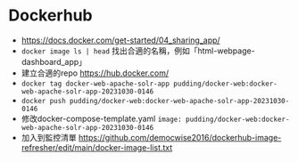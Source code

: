 # Dockerhub

- https://docs.docker.com/get-started/04_sharing_app/
- `docker image ls | head` 找出合適的名稱，例如「html-webpage-dashboard_app」
- 建立合適的repo https://hub.docker.com/
- `docker tag docker-web-apache-solr-app pudding/docker-web:docker-web-apache-solr-app-20231030-0146`
- `docker push pudding/docker-web:docker-web-apache-solr-app-20231030-0146`
- 修改docker-compose-template.yaml `image: pudding/docker-web:docker-web-apache-solr-app-20231030-0146`
- 加入到監控清單 https://github.com/democwise2016/dockerhub-image-refresher/edit/main/docker-image-list.txt